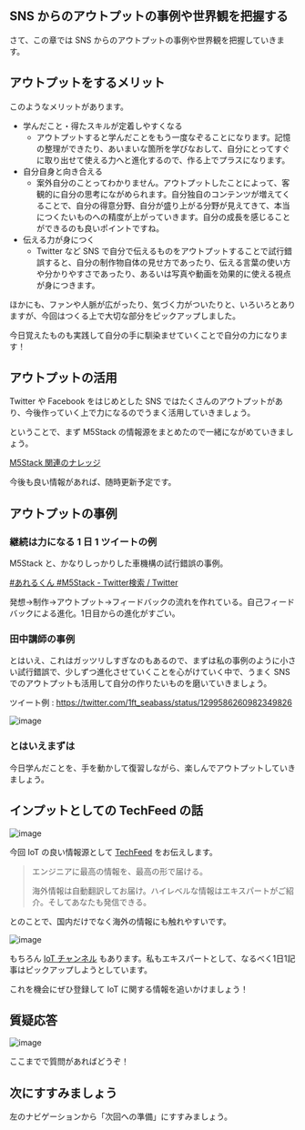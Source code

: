 ## SNS からのアウトプットの事例や世界観を把握する

さて、この章では SNS からのアウトプットの事例や世界観を把握していきます。

## アウトプットをするメリット

このようなメリットがあります。

- 学んだこと・得たスキルが定着しやすくなる
  - アウトプットすると学んだことをもう一度なぞることになります。記憶の整理ができたり、あいまいな箇所を学びなおして、自分にとってすぐに取り出せて使える力へと進化するので、作る上でプラスになります。
- 自分自身と向き合える
  - 案外自分のことってわかりません。アウトプットしたことによって、客観的に自分の思考にながめられます。自分独自のコンテンツが増えてくることで、自分の得意分野、自分が盛り上がる分野が見えてきて、本当につくたいものへの精度が上がっていきます。自分の成長を感じることができるのも良いポイントですね。
- 伝える力が身につく
  - Twitter など SNS で自分で伝えるものをアウトプットすることで試行錯誤すると、自分の制作物自体の見せ方であったり、伝える言葉の使い方や分かりやすさであったり、あるいは写真や動画を効果的に使える視点が身につきます。

ほかにも、ファンや人脈が広がったり、気づく力がついたりと、いろいろとありますが、今回はつくる上で大切な部分をピックアップしました。

今日覚えたものも実践して自分の手に馴染ませていくことで自分の力になります！

## アウトプットの活用

Twitter や Facebook をはじめとした SNS ではたくさんのアウトプットがあり、今後作っていく上で力になるのでうまく活用していきましょう。

ということで、まず M5Stack の情報源をまとめたので一緒にながめていきましょう。

[M5Stack 関連のナレッジ](knowledgeknowledge-m5stack)

今後も良い情報があれば、随時更新予定です。

## アウトプットの事例

### 継続は力になる 1 日 1 ツイートの例

M5Stack と、かなりしっかりした車機構の試行錯誤の事例。

[\#あれるくん \#M5Stack \- Twitter検索 / Twitter](https://mobile.twitter.com/search?q=%23%E3%81%82%E3%82%8C%E3%82%8B%E3%81%8F%E3%82%93%20%23M5Stack&src=typed_query&f=live)

発想→制作→アウトプット→フィードバックの流れを作れている。自己フィードバックによる進化。1日目からの進化がすごい。

### 田中講師の事例

とはいえ、これはガッツリしすぎなのもあるので、まずは私の事例のように小さい試行錯誤で、少しずつ進化させていくことを心がけていく中で、うまく SNS でのアウトプットも活用して自分の作りたいものを磨いていきましょう。

ツイート例 : https://twitter.com/1ft_seabass/status/1299586260982349826

![image](https://i.gyazo.com/e1b14952479648b5c936bf1738134531.jpg)

### とはいえまずは

今日学んだことを、手を動かして復習しながら、楽しんでアウトプットしていきましょう。

## インプットとしての TechFeed の話

![image](https://i.gyazo.com/0dde1513639b3133e8d8165b0382b732.jpg)

今回 IoT の良い情報源として [TechFeed](https://techfeed.io/) をお伝えします。

> エンジニアに最高の情報を、最高の形で届ける。
> 
> 海外情報は自動翻訳してお届け。ハイレベルな情報はエキスパートがご紹介。そしてあなたも発信できる。

とのことで、国内だけでなく海外の情報にも触れやすいです。

![image](https://i.gyazo.com/a62fdf82aaa5a5cb74980b1cdef05572.jpg)

もちろん [IoT チャンネル](https://techfeed.io/channels/IoT) もあります。私もエキスパートとして、なるべく1日1記事はピックアップしようとしています。

これを機会にぜひ登録して IoT に関する情報を追いかけましょう！

## 質疑応答

![image](https://i.gyazo.com/aba8ccd625e7320883851b71ebd0caf2.png)

ここまでで質問があればどうぞ！

## 次にすすみましょう

左のナビゲーションから「次回への準備」にすすみましょう。